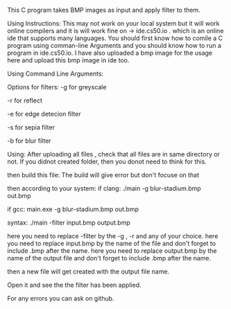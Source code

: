 This C program takes BMP images as input and apply filter to them.

Using Instructions:
This may not work on your local system but it will work online compilers and it is will work fine on -> ide.cs50.io . which is an online ide that supports many languages. You should first know how to comile a C program using comman-line Arguments and you should know how to run a program in ide.cs50.io. I have also uploaded a bmp image for the usage here and upload this bmp image in ide too. 

Using Command Line Arguments:

Options for filters:
-g for greyscale

-r for reflect

-e for edge detecion filter

-s for sepia filter

-b for blur filter

Using:
After uploading all files , check that all files are in same directory or not.
If you didnot created folder, then you donot need to think for this.

then build this file:
The build will give error but don't focuse on that

then according to your system:
if clang:
./main -g blur-stadium.bmp out.bmp

if gcc:
main.exe -g blur-stadium.bmp out.bmp

syntax:
./main -filter input.bmp output.bmp

here you need to replace -filter by the -g , -r and any of your choice.
here you need to replace input.bmp by the name of the file and don't forget to include .bmp after the name.
here you need to replace output.bmp by the name of the output file and don't forget to include .bmp after the name.

then a new file will get created with the output file name. 

Open it and see the the filter has been applied.

For any errors you can ask on github.


 
